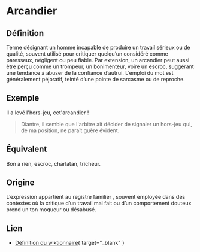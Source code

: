 # Arcandier

## Définition

Terme désignant un homme incapable de produire un travail sérieux ou de qualité, souvent utilisé pour critiquer quelqu’un considéré comme paresseux, négligent ou peu fiable. Par extension, un arcandier peut aussi être perçu comme un trompeur, un bonimenteur, voire un escroc, suggérant une tendance à abuser de la confiance d’autrui. L’emploi du mot est généralement péjoratif, teinté d’une pointe de sarcasme ou de reproche.

## Exemple

Il a levé l'hors-jeu, cet'arcandier !
> Diantre, il semble que l'arbitre ait décider de signaler un hors-jeu qui, de ma position, ne paraît guère évident.

## Équivalent

Bon à rien, escroc, charlatan, tricheur.

## Origine

L’expression appartient au registre familier , souvent employée dans des contextes où la critique d’un travail mal fait ou d’un comportement douteux prend un ton moqueur ou désabusé.

## Lien

* [Définition du wiktionnaire](https://fr.wiktionary.org/wiki/arcandier){ target="_blank" }
